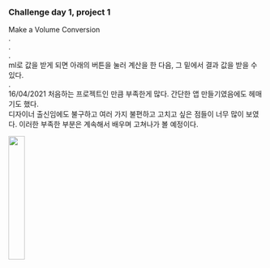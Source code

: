 ### Challenge day 1, project 1   

Make a Volume Conversion   
.   
.   
.   
ml로 값을 받게 되면 아래의 버튼을 눌러 계산을 한 다음, 그 밑에서 결과 값을 받을 수 있다.   
.   
16/04/2021
처음하는 프로젝트인 만큼 부족한게 많다. 간단한 앱 만들기였음에도 헤매기도 했다.    
디자이너 출신임에도 불구하고 여러 가지 불편하고 고치고 싶은 점들이 너무 많이 보였다. 이러한 부족한 부분은 계속해서 배우며 고쳐나가 볼 예정이다.

<img src = "https://user-images.githubusercontent.com/47841046/115049080-483cb600-9f15-11eb-935b-87405ce0b00f.png" height = "25%" width = "25%"></img><br/>

